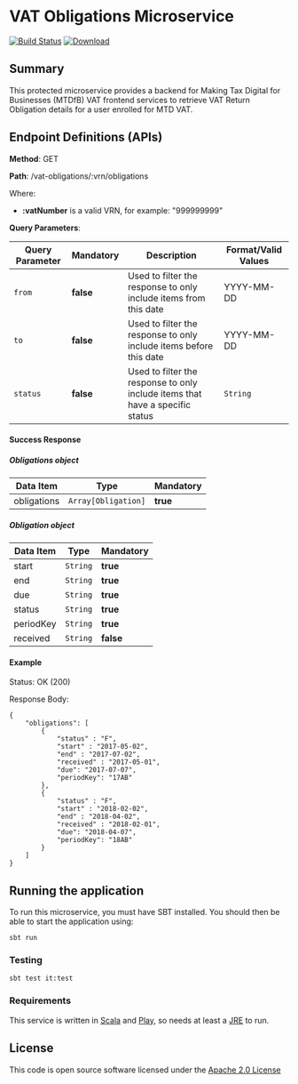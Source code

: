 # VAT Obligations Microservice

[![Build Status](https://travis-ci.org/hmrc/vat-obligations.svg)](https://travis-ci.org/hmrc/vat-obligations)
[![Download](https://api.bintray.com/packages/hmrc/releases/vat-obligations/images/download.svg) ](https://bintray.com/hmrc/releases/vat-obligations/_latestVersion)

## Summary
This protected microservice provides a backend for Making Tax Digital for Businesses (MTDfB) VAT frontend services to retrieve VAT Return Obligation details for a user enrolled for MTD VAT.

## Endpoint Definitions (APIs)

**Method**: GET

**Path**: /vat-obligations/:vrn/obligations

Where:

* **:vatNumber** is a valid VRN, for example: "999999999"

**Query Parameters**:

|Query Parameter|Mandatory|Description|Format/Valid Values|    
|-|-|-|-|    
|`from`|**false**|Used to filter the response to only include items from this date|YYYY-MM-DD|    
|`to`|**false**|Used to filter the response to only include items before this date|YYYY-MM-DD|    
|`status`|**false**|Used to filter the response to only include items that have a specific status|`String`|


#### Success Response

##### Obligations object
|Data Item|Type|Mandatory|    
|-|-|-|    
|obligations|`Array[Obligation]`|**true**|

##### Obligation object
|Data Item|Type|Mandatory|  
|-|-|-|  
|start|`String`|**true**|  
|end|`String`|**true**|  
|due|`String`|**true**|  
|status|`String`|**true**|  
|periodKey|`String`|**true**|  
|received|`String`|**false**|

#### Example

Status: OK (200)

Response Body:
```
{    
    "obligations": [
        {
            "status" : "F",    
            "start" : "2017-05-02",    
            "end" : "2017-07-02",    
            "received" : "2017-05-01",
            "due": "2017-07-07",
            "periodKey": "17AB" 
        },
        {
            "status" : "F",    
            "start" : "2018-02-02",    
            "end" : "2018-04-02",    
            "received" : "2018-02-01",
            "due": "2018-04-07",
            "periodKey": "18AB" 
        }
    ]
}
```

## Running the application
To run this microservice, you must have SBT installed. You should then be able to start the application using:

```sbt run```

### Testing
```sbt test it:test```

### Requirements
This service is written in [Scala](http://www.scala-lang.org/) and [Play](http://playframework.com/), so needs at least a [JRE](https://www.java.com/en/download/) to run.

## License
This code is open source software licensed under the [Apache 2.0 License](http://www.apache.org/licenses/LICENSE-2.0.html)
